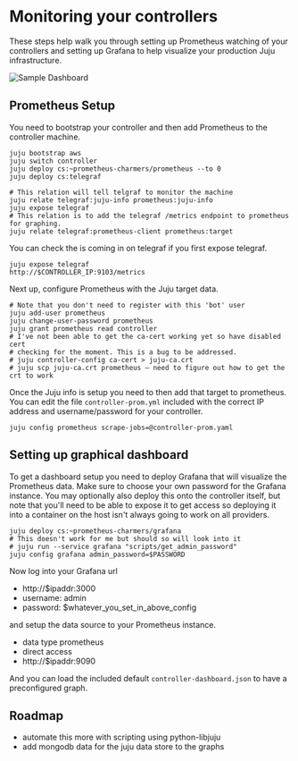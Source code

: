 Monitoring your controllers
===========================


These steps help walk you through setting up Prometheus watching of your
controllers and setting up Grafana to help visualize your production Juju
infrastructure.




![Sample Dashboard](https://c1.staticflickr.com/1/737/33070753722_75ab25ed9f.jpg "Sample Dashboard")

Prometheus Setup
----------------

You need to bootstrap your controller and then add Prometheus to the
controller machine.

    juju bootstrap aws
    juju switch controller
    juju deploy cs:~prometheus-charmers/prometheus --to 0
    juju deploy cs:telegraf

    # This relation will tell telgraf to monitor the machine
    juju relate telegraf:juju-info prometheus:juju-info
    juju expose telegraf
    # This relation is to add the telegraf /metrics endpoint to prometheus for graphing.
    juju relate telegraf:prometheus-client prometheus:target

You can check the is coming in on telegraf if you first expose telegraf.

    juju expose telegraf
    http://$CONTROLLER_IP:9103/metrics

Next up, configure Prometheus with the Juju target data.

    # Note that you don't need to register with this 'bot' user
    juju add-user prometheus
    juju change-user-password prometheus
    juju grant prometheus read controller
    # I've not been able to get the ca-cert working yet so have disabled cert
    # checking for the moment. This is a bug to be addressed.
    # juju controller-config ca-cert > juju-ca.crt
    # juju scp juju-ca.crt prometheus — need to figure out how to get the crt to work

Once the Juju info is setup you need to then add that target to prometheus.
You can edit the file `controller-prom.yml` included with the correct IP
address and username/password for your controller.

    juju config prometheus scrape-jobs=@controller-prom.yaml


Setting up graphical dashboard
------------------------------

To get a dashboard setup you need to deploy Grafana that will visualize the
Prometheus data. Make sure to choose your own password for the Grafana
instance. You may optionally also deploy this onto the controller itself, but
note that you'll need to be able to expose it to get access so deploying it
into a container on the host isn't always going to work on all providers.


    juju deploy cs:~prometheus-charmers/grafana
    # This doesn't work for me but should so will look into it
    # juju run --service grafana "scripts/get_admin_password"
    juju config grafana admin_password=$PASSWORD


Now log into your Grafana url

- http://$ipaddr:3000
- username: admin
- password: $whatever_you_set_in_above_config


and setup the data source to your Prometheus instance.

- data type prometheus
- direct access
- http://$ipaddr:9090

And you can load the included default `controller-dashboard.json` to have a
preconfigured graph.


Roadmap
-----------

- automate this more with scripting using python-libjuju
- add mongodb data for the juju data store to the graphs

